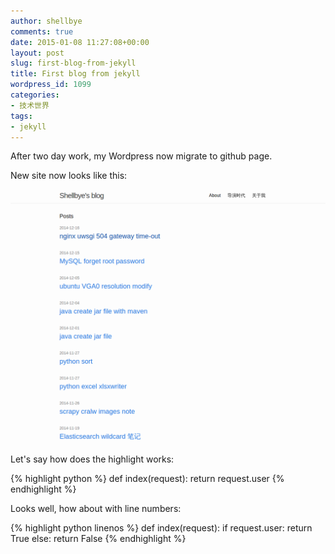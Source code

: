 ```yaml
---
author: shellbye
comments: true
date: 2015-01-08 11:27:08+00:00
layout: post
slug: first-blog-from-jekyll
title: First blog from jekyll
wordpress_id: 1099
categories:
- 技术世界
tags:
- jekyll
---
```


After two day work, my Wordpress now migrate to github page.

New site now looks like this:

![My new site](/assets/Screenshot.png)

Let's say how does the highlight works:

{% highlight python %}
def index(request):
    return request.user
{% endhighlight %}

Looks well, how about with line numbers:

{% highlight python linenos %}
def index(request):
    if request.user:
        return True
    else:
        return False
{% endhighlight %}